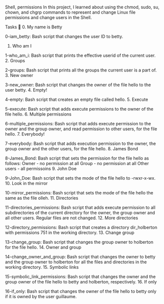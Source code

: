 Shell, permissions
In this project, I learned about using the chmod, sudo, su, chown, and chgrp commands to represent and change Linux file permissions and change users in the Shell.

Tasks 📃
0. My name is Betty

0-iam_betty: Bash script that changes the user ID to betty.
1. Who am I

1-who_am_i: Bash script that prints the effective userid of the current user.
2. Groups

2-groups: Bash script that prints all the groups the current user is a part of.
3. New owner

3-new_owner: Bash script that changes the owner of the file hello to the user betty.
4. Empty!

4-empty: Bash script that creates an empty file called hello.
5. Execute

5-execute: Bash script that adds execute permissions to the owner of the file hello.
6. Multiple permissions

6-multiple_permissions: Bash script that adds execute permission to the owner and the group owner, and read permission to other users, for the file hello.
7. Everybody!

7-everybody: Bash script that adds execution permission to the owner, the group owner and the other users, for the file hello.
8. James Bond

8-James_Bond: Bash script that sets the permission for the file hello as follows:
Owner - no permission at all
Group - no permission at all
Other users - all permissoins
9. John Doe

9-John_Doe: Bash script that sets the mode of the file hello to -rwxr-x-wx.
10. Look in the mirror

10-mirror_permissions: Bash script that sets the mode of the file hello the same as the file olleh.
11. Directories

11-directories_permissions: Bash script that adds execute permission to all subdirectories of the current directory for the owner, the group owner and all other users. Regular files are not changed.
12. More directories

12-directory_permissions: Bash script that creates a directory dir_holberton with permissions 751 in the working directory.
13. Change group

13-change_group: Bash script that changes the group owner to holberton for the file hello.
14. Owner and group

14-change_owner_and_group: Bash script that changes the owner to betty and the group owner to holberton for all the files and directories in the working directory.
15. Symbolic links

15-symbolic_link_permissions: Bash script that changes the owner and the group owner of the file hello to betty and holberton, respectively.
16. If only

16-if_only: Bash script that changes the owner of the file hello to betty only if it is owned by the user guillaume.
